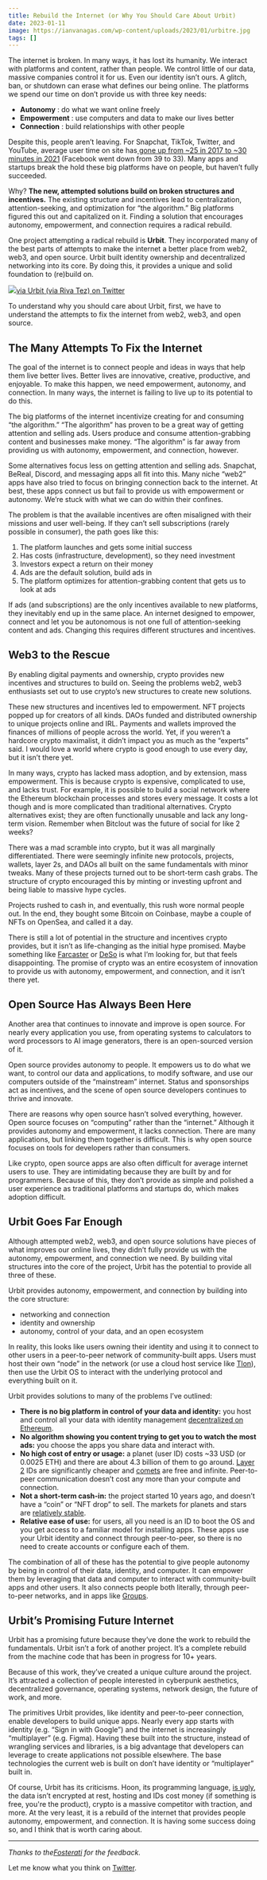 ```yaml
---
title: Rebuild the Internet (or Why You Should Care About Urbit)
date: 2023-01-11
image: https://ianvanagas.com/wp-content/uploads/2023/01/urbitre.jpg
tags: []
---
```

The internet is broken. In many ways, it has lost its humanity. We interact with platforms and content, rather than people. We control little of our data, massive companies control it for us. Even our identity isn’t ours. A glitch, ban, or shutdown can erase what defines our being online. The platforms we spend our time on don’t provide us with three key needs:

  * **Autonomy** : do what we want online freely
  * **Empowerment** : use computers and data to make our lives better
  * **Connection** : build relationships with other people



Despite this, people aren’t leaving. For Snapchat, TikTok, Twitter, and YouTube, average user time on site has[ gone up from ~25 in 2017 to ~30 minutes in 2021](https://www.statista.com/statistics/324267/us-adults-daily-facebook-minutes/) (Facebook went down from 39 to 33). Many apps and startups break the hold these big platforms have on people, but haven’t fully succeeded.

Why? **The new, attempted solutions build on broken structures and incentives.** The existing structure and incentives lead to centralization, attention-seeking, and optimization for “the algorithm.” Big platforms figured this out and capitalized on it. Finding a solution that encourages autonomy, empowerment, and connection requires a radical rebuild.

One project attempting a radical rebuild is **Urbit**. They incorporated many of the best parts of attempts to make the internet a better place from web2, web3, and open source. Urbit built identity ownership and decentralized networking into its core. By doing this, it provides a unique and solid foundation to (re)build on.

![](https://lh3.googleusercontent.com/JzALATRnR58gfYh0l9OAkZAIZj2zV4QFMiwPsiksmC90CLEpkZHKoBT92L9-OHyIiH5nw2LRxKxv7fsGCyEnqCP5bfcFtyItl0AUCh8bDMdwRQzzDbUnzEb0x3jqM-2Y1gpNBr4vwDMVmW_wzldyhpCV_cWP8HZgJ5hip1C2C5KYTQnrUsBsqt9kTGwGxA)[via Urbit (via Riva Tez) on Twitter](https://twitter.com/urbit/status/1574512857974087681?s=20)

To understand why you should care about Urbit, first, we have to understand the attempts to fix the internet from web2, web3, and open source.

## **The Many Attempts To Fix the Internet**

The goal of the internet is to connect people and ideas in ways that help them live better lives. Better lives are innovative, creative, productive, and enjoyable. To make this happen, we need empowerment, autonomy, and connection. In many ways, the internet is failing to live up to its potential to do this.

The big platforms of the internet incentivize creating for and consuming “the algorithm.” “The algorithm” has proven to be a great way of getting attention and selling ads. Users produce and consume attention-grabbing content and businesses make money. “The algorithm” is far away from providing us with autonomy, empowerment, and connection, however.

Some alternatives focus less on getting attention and selling ads. Snapchat, BeReal, Discord, and messaging apps all fit into this. Many niche “web2” apps have also tried to focus on bringing connection back to the internet. At best, these apps connect us but fail to provide us with empowerment or autonomy. We’re stuck with what we can do within their confines. 

The problem is that the available incentives are often misaligned with their missions and user well-being. If they can’t sell subscriptions (rarely possible in consumer), the path goes like this:

  1. The platform launches and gets some initial success
  2. Has costs (infrastructure, development), so they need investment
  3. Investors expect a return on their money
  4. Ads are the default solution, build ads in
  5. The platform optimizes for attention-grabbing content that gets us to look at ads



If ads (and subscriptions) are the only incentives available to new platforms, they inevitably end up in the same place. An internet designed to empower, connect and let you be autonomous is not one full of attention-seeking content and ads. Changing this requires different structures and incentives.

## **Web3 to the Rescue**

By enabling digital payments and ownership, crypto provides new incentives and structures to build on. Seeing the problems web2, web3 enthusiasts set out to use crypto’s new structures to create new solutions. 

These new structures and incentives led to empowerment. NFT projects popped up for creators of all kinds. DAOs funded and distributed ownership to unique projects online and IRL. Payments and wallets improved the finances of millions of people across the world. Yet, if you weren’t a hardcore crypto maximalist, it didn’t impact you as much as the “experts” said. I would love a world where crypto is good enough to use every day, but it isn’t there yet.

In many ways, crypto has lacked mass adoption, and by extension, mass empowerment. This is because crypto is expensive, complicated to use, and lacks trust. For example, it is possible to build a social network where the Ethereum blockchain processes and stores every message. It costs a lot though and is more complicated than traditional alternatives. Crypto alternatives exist; they are often functionally unusable and lack any long-term vision. Remember when Bitclout was the future of social for like 2 weeks?

There was a mad scramble into crypto, but it was all marginally differentiated. There were seemingly infinite new protocols, projects, wallets, layer 2s, and DAOs all built on the same fundamentals with minor tweaks. Many of these projects turned out to be short-term cash grabs. The structure of crypto encouraged this by minting or investing upfront and being liable to massive hype cycles.

Projects rushed to cash in, and eventually, this rush wore normal people out. In the end, they bought some Bitcoin on Coinbase, maybe a couple of NFTs on OpenSea, and called it a day. 

There is still a lot of potential in the structure and incentives crypto provides, but it isn’t as life-changing as the initial hype promised. Maybe something like [Farcaster](https://www.farcaster.xyz/) or [DeSo](https://www.deso.com/) is what I’m looking for, but that feels disappointing. The promise of crypto was an entire ecosystem of innovation to provide us with autonomy, empowerment, and connection, and it isn’t there yet.

## **Open Source Has Always Been Here**

Another area that continues to innovate and improve is open source. For nearly every application you use, from operating systems to calculators to word processors to AI image generators, there is an open-sourced version of it.

Open source provides autonomy to people. It empowers us to do what we want, to control our data and applications, to modify software, and use our computers outside of the “mainstream” internet. Status and sponsorships act as incentives, and the scene of open source developers continues to thrive and innovate.

There are reasons why open source hasn’t solved everything, however. Open source focuses on “computing” rather than the “internet.” Although it provides autonomy and empowerment, it lacks connection. There are many applications, but linking them together is difficult. This is why open source focuses on tools for developers rather than consumers.

Like crypto, open source apps are also often difficult for average internet users to use. They are intimidating because they are built by and for programmers. Because of this, they don’t provide as simple and polished a user experience as traditional platforms and startups do, which makes adoption difficult.

## **Urbit Goes Far Enough**

Although attempted web2, web3, and open source solutions have pieces of what improves our online lives, they didn’t fully provide us with the autonomy, empowerment, and connection we need. By building vital structures into the core of the project, Urbit has the potential to provide all three of these.

Urbit provides autonomy, empowerment, and connection by building into the core structure:

  * networking and connection
  * identity and ownership
  * autonomy, control of your data, and an open ecosystem



In reality, this looks like users owning their identity and using it to connect to other users in a peer-to-peer network of community-built apps. Users must host their own “node” in the network (or use a cloud host service like [Tlon](https://tlon.network/)), then use the Urbit OS to interact with the underlying protocol and everything built on it.

Urbit provides solutions to many of the problems I’ve outlined:

  * **There is no big platform in control of your data and identity:** you host and control all your data with identity management [decentralized on Ethereum](https://urbit.org/overview/urbit-id).
  * **No algorithm showing you content trying to get you to watch the most ads:** you choose the apps you share data and interact with. 
  * **No high cost of entry or usage:** a planet (user ID) costs ~33 USD (or 0.0025 ETH) and there are about 4.3 billion of them to go around. [Layer 2](https://developers.urbit.org/reference/azimuth/l2/layer2) IDs are significantly cheaper and [comets](https://developers.urbit.org/reference/glossary/comet) are free and infinite. Peer-to-peer communication doesn’t cost any more than your compute and connection. 
  * **Not a short-term cash-in:** the project started 10 years ago, and doesn’t have a “coin” or “NFT drop” to sell. The markets for planets and stars are [relatively stable](https://urbit.live/stats).
  * **Relative ease of use:** for users, all you need is an ID to boot the OS and you get access to a familiar model for installing apps. These apps use your Urbit identity and connect through peer-to-peer, so there is no need to create accounts or configure each of them.



The combination of all of these has the potential to give people autonomy by being in control of their data, identity, and computer. It can empower them by leveraging that data and computer to interact with community-built apps and other users. It also connects people both literally, through peer-to-peer networks, and in apps like [Groups](https://urbit.org/getting-started/joining-groups).

## **Urbit’s Promising Future Internet**

Urbit has a promising future because they’ve done the work to rebuild the fundamentals. Urbit isn’t a fork of another project. It’s a complete rebuild from the machine code that has been in progress for 10+ years.

Because of this work, they’ve created a unique culture around the project. It’s attracted a collection of people interested in cyberpunk aesthetics, decentralized governance, operating systems, network design, the future of work, and more.

The primitives Urbit provides, like identity and peer-to-peer connection, enable developers to build unique apps. Nearly every app starts with identity (e.g. “Sign in with Google”) and the internet is increasingly “multiplayer” (e.g. Figma). Having these built into the structure, instead of wrangling services and libraries, is a big advantage that developers can leverage to create applications not possible elsewhere. The base technologies the current web is built on don’t have identity or “multiplayer” built in.

Of course, Urbit has its criticisms. Hoon, its programming language, [is ugly](https://wejn.org/2021/02/urbit-good-bad-insane/), the data isn’t encrypted at rest, hosting and IDs cost money (if something is free, you're the product), crypto is a massive competitor with traction, and more. At the very least, it is a rebuild of the internet that provides people autonomy, empowerment, and connection. It is having some success doing so, and I think that is worth caring about.

* * *

_Thanks to the[Fosterati](https://www.foster.co/) for the feedback._

Let me know what you think on [Twitter](http://twitter.com/ianvanagas).

